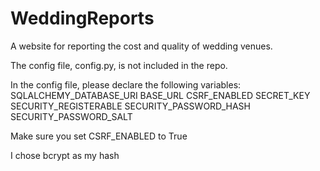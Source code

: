 WeddingReports
==============

A website for reporting the cost and quality of wedding venues.

The config file, config.py, is not included in the repo.

In the config file, please declare the following variables:
SQLALCHEMY_DATABASE_URI
BASE_URL
CSRF_ENABLED
SECRET_KEY
SECURITY_REGISTERABLE 
SECURITY_PASSWORD_HASH
SECURITY_PASSWORD_SALT

Make sure you set CSRF_ENABLED to True

I chose bcrypt as my hash